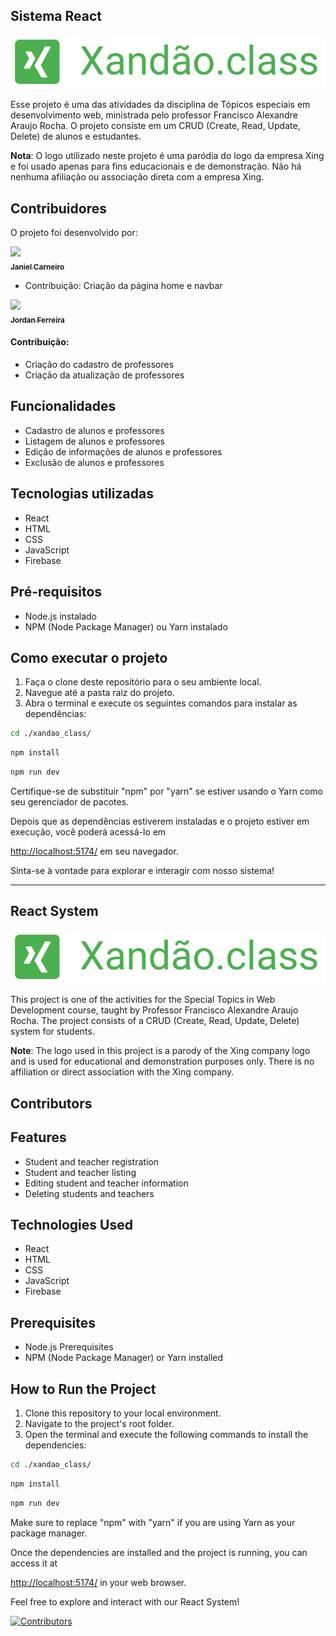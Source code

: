 ## Sistema React

![img](./xandao_class/public/xandao.png)


Esse projeto é uma das atividades da disciplina de Tópicos especiais em desenvolvimento web, ministrada pelo professor Francisco Alexandre Araujo Rocha. O projeto consiste em um CRUD (Create, Read, Update, Delete) de alunos e estudantes.

**Nota**: O logo utilizado neste projeto é uma paródia do logo da empresa Xing e foi usado apenas para fins educacionais e de demonstração. Não há nenhuma afiliação ou associação direta com a empresa Xing.



## Contribuidores
O projeto foi desenvolvido por:

[<img src="https://github.com/janielcarneiro.png" width="100px;"/><br /><sub><b>Janiel Carneiro</b></sub>](https://github.com/janielcarneiro)<br />
- Contribuição: Criação da página home e navbar


[<img src="https://github.com/jordanferreiraa.png" width="100px;"/><br /><sub><b>Jordan Ferreira</b></sub>](https://github.com/jordanferreiraa)<br />

#### Contribuição:
- Criação do cadastro de professores
- Criação da atualização de professores


## Funcionalidades

- Cadastro de alunos e professores
- Listagem de alunos e professores
- Edição de informações de alunos e professores
- Exclusão de alunos e professores

## Tecnologias utilizadas

- React
- HTML
- CSS
- JavaScript
- Firebase

## Pré-requisitos

- Node.js instalado
- NPM (Node Package Manager) ou Yarn instalado

## Como executar o projeto

1. Faça o clone deste repositório para o seu ambiente local.
2. Navegue até a pasta raiz do projeto.
3. Abra o terminal e execute os seguintes comandos para instalar as dependências:

```bash
cd ./xandao_class/
```
```bash
npm install 
```
```bash
npm run dev
```

Certifique-se de substituir "npm" por "yarn" se estiver usando o Yarn como seu gerenciador de pacotes.

Depois que as dependências estiverem instaladas e o projeto estiver em execução, você poderá acessá-lo em

[http://localhost:5174/](http://localhost:5174/) em seu navegador.

Sinta-se à vontade para explorar e interagir com nosso sistema!


---


## React System

![img](./xandao_class/public/xandao.png)


This project is one of the activities for the Special Topics in Web Development course, taught by Professor Francisco Alexandre Araujo Rocha. The project consists of a CRUD (Create, Read, Update, Delete) system for students.

**Note**: The logo used in this project is a parody of the Xing company logo and is used for educational and demonstration purposes only. There is no affiliation or direct association with the Xing company.

## Contributors

## Features

- Student and teacher registration
- Student and teacher listing
- Editing student and teacher information
- Deleting students and teachers


## Technologies Used

- React
- HTML
- CSS
- JavaScript
- Firebase

## Prerequisites

- Node.js Prerequisites
- NPM (Node Package Manager) or Yarn installed

## How to Run the Project

1. Clone this repository to your local environment.
2. Navigate to the project's root folder.
3. Open the terminal and execute the following commands to install the dependencies:

```bash
cd ./xandao_class/
```
```bash
npm install 
```
```bash
npm run dev
```

Make sure to replace "npm" with "yarn" if you are using Yarn as your package manager.

Once the dependencies are installed and the project is running, you can access it at 

[http://localhost:5174/](http://localhost:5174/) in your web browser.

Feel free to explore and interact with our React System!

[![Contributors](https://img.shields.io/github/contributors/Sr-Matheus/sistemaReact)](https://img.shields.io/github/contributors/Sr-Matheus/sistemaReact)
